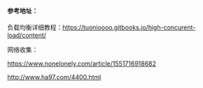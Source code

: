 #### 参考地址：

负载均衡详细教程：https://tuonioooo.gitbooks.io/high-concurent-load/content/

网络收集：

https://www.nonelonely.com/article/1551716918682

http://www.ha97.com/4400.html

